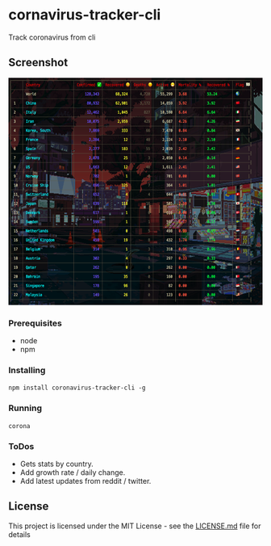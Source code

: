 # cornavirus-tracker-cli

Track coronavirus from cli

## Screenshot

<img src="./screenshot.png" width="720" height="450">

### Prerequisites

* node
* npm


### Installing

```
npm install coronavirus-tracker-cli -g
```

### Running

```
corona
```

### ToDos

* Gets stats by country.
* Add growth rate / daily change.
* Add latest updates from reddit / twitter.

## License

This project is licensed under the MIT License - see the [LICENSE.md](LICENSE.md) file for details


